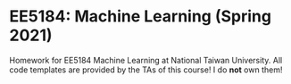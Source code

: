 # EE5184: Machine Learning (Spring 2021)
Homework for EE5184 Machine Learning at National Taiwan University. <bc>
All code templates are provided by the TAs of this course! I do **not** own them!
